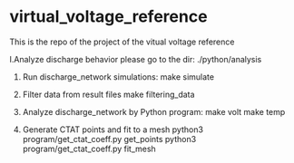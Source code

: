 # virtual_voltage_reference
This is the repo of the project of the vitual voltage reference 

I.Analyze discharge behavior
please go to the dir: ./python/analysis

1. Run discharge_network simulations:
	make simulate

2. Filter data from result files
	make filtering_data

3. Analyze discharge_network by Python program:
	make volt
	make temp

4. Generate CTAT points and fit to a mesh
	python3 program/get_ctat_coeff.py get_points
	python3 program/get_ctat_coeff.py fit_mesh

